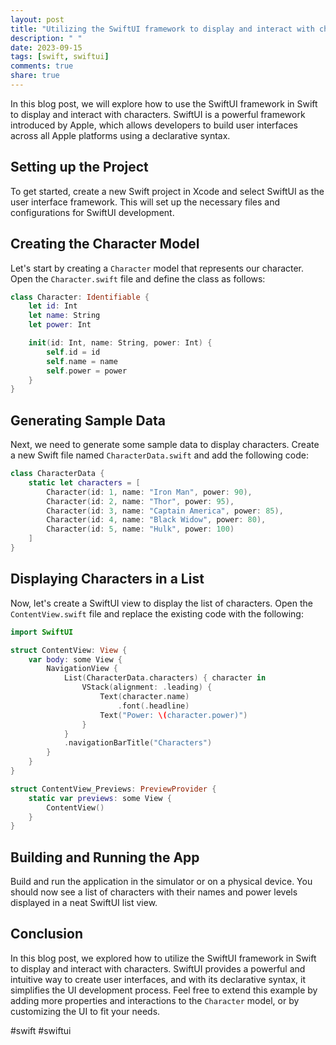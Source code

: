 ```yaml
---
layout: post
title: "Utilizing the SwiftUI framework to display and interact with characters in Swift"
description: " "
date: 2023-09-15
tags: [swift, swiftui]
comments: true
share: true
---
```


In this blog post, we will explore how to use the SwiftUI framework in Swift to display and interact with characters. SwiftUI is a powerful framework introduced by Apple, which allows developers to build user interfaces across all Apple platforms using a declarative syntax.

## Setting up the Project

To get started, create a new Swift project in Xcode and select SwiftUI as the user interface framework. This will set up the necessary files and configurations for SwiftUI development.

## Creating the Character Model

Let's start by creating a `Character` model that represents our character. Open the `Character.swift` file and define the class as follows:

```swift
class Character: Identifiable {
    let id: Int
    let name: String
    let power: Int

    init(id: Int, name: String, power: Int) {
        self.id = id
        self.name = name
        self.power = power
    }
}
```

## Generating Sample Data

Next, we need to generate some sample data to display characters. Create a new Swift file named `CharacterData.swift` and add the following code:

```swift
class CharacterData {
    static let characters = [
        Character(id: 1, name: "Iron Man", power: 90),
        Character(id: 2, name: "Thor", power: 95),
        Character(id: 3, name: "Captain America", power: 85),
        Character(id: 4, name: "Black Widow", power: 80),
        Character(id: 5, name: "Hulk", power: 100)
    ]
}
```

## Displaying Characters in a List

Now, let's create a SwiftUI view to display the list of characters. Open the `ContentView.swift` file and replace the existing code with the following:

```swift
import SwiftUI

struct ContentView: View {
    var body: some View {
        NavigationView {
            List(CharacterData.characters) { character in
                VStack(alignment: .leading) {
                    Text(character.name)
                        .font(.headline)
                    Text("Power: \(character.power)")
                }
            }
            .navigationBarTitle("Characters")
        }
    }
}

struct ContentView_Previews: PreviewProvider {
    static var previews: some View {
        ContentView()
    }
}
```

## Building and Running the App

Build and run the application in the simulator or on a physical device. You should now see a list of characters with their names and power levels displayed in a neat SwiftUI list view.

## Conclusion

In this blog post, we explored how to utilize the SwiftUI framework in Swift to display and interact with characters. SwiftUI provides a powerful and intuitive way to create user interfaces, and with its declarative syntax, it simplifies the UI development process. Feel free to extend this example by adding more properties and interactions to the `Character` model, or by customizing the UI to fit your needs.

#swift #swiftui